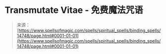 <!--yml

category: 未分类

date: 2024-06-12 18:53:47

-->

# Transmutate Vitae - 免费魔法咒语

> 来源：[https://www.spellsofmagic.com/spells/spiritual_spells/binding_spells/14748/page.html#0001-01-01](https://www.spellsofmagic.com/spells/spiritual_spells/binding_spells/14748/page.html#0001-01-01)
